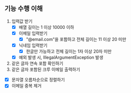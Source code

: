 ## 기능 수행 이해
1. 입력값 받기
   - [x] 배열 길이는 1 이상 10000 이하
   - [x] 이메일 입력받기
     - [x] "@email.com"을 포함하고 전체 길이는 11 이상 20 미만
   - [x] 닉네임 입력받기 
     - [x] 한글만 가능하고 전체 길이는 1자 이상 20자 미만
   - [x] 예외 발생 시, IllegalArgumentException 발생
2. 같은 글자 연속 포함 확인하기
3. 같은 글자 포함된 크루 이메일 출력하기
 - [x] 문자열 오름차순으로 정렬하기
 - [x] 이메일 중복 제거